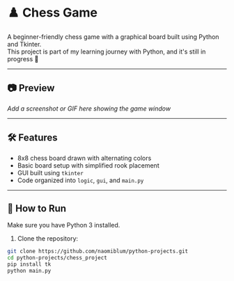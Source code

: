 # ♟️ Chess Game

A beginner-friendly chess game with a graphical board built using Python and Tkinter.  
This project is part of my learning journey with Python, and it's still in progress 🚧

---

## 📷 Preview

*Add a screenshot or GIF here showing the game window*

---

## 🛠 Features

- 8x8 chess board drawn with alternating colors
- Basic board setup with simplified rook placement
- GUI built using `tkinter`
- Code organized into `logic`, `gui`, and `main.py`

---

## 🚀 How to Run

Make sure you have Python 3 installed.

1. Clone the repository:
```bash
git clone https://github.com/naomiblum/python-projects.git
cd python-projects/chess_project
pip install tk
python main.py
